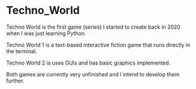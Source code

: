 # Techno_World

Techno World is the first game (series) I started to create back in 2020 when I was just learning Python.

Techno World 1 is a text-based interactive fiction game that runs directly in the terminal.

Techno World 2 is uses GUIs and has basic graphics implemented.

Both games are currently very unfinished and I intend to develop them further.
